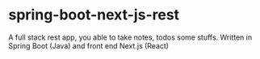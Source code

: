 # spring-boot-next-js-rest
A full stack rest app, you able to take notes, todos some stuffs. Written in Spring Boot (Java) and front end Next.js (React)

